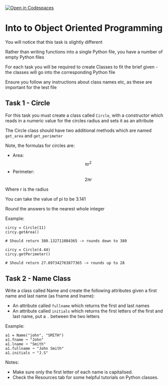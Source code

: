 [![Open in Codespaces](https://classroom.github.com/assets/launch-codespace-2972f46106e565e64193e422d61a12cf1da4916b45550586e14ef0a7c637dd04.svg)](https://classroom.github.com/open-in-codespaces?assignment_repo_id=16430097)
# Into to Object Oriented Programming

You will notice that this task is slightly different

Rather than writing functions into a single Python file, you have a number of empty Python files

For each task you will be required to create Classes to fit the brief given - the classes will go into the corresponding Python file

Ensure you follow any instructions about class names etc, as these are important for the test file

## Task 1 - Circle
For this task you must create a class called `Circle`, with a constructor which reads in a numeric value for the circles radius and sets it as an attribute

The Circle class should have two additional methods which are named `get_area` and `get_perimeter`

Note, the formulas for circles are:

* Area: $$ \pi r^2 $$
* Perimeter: $$ 2\pi r $$

Where r is the radius

You can take the value of pi to be 3.141

Round the answers to the nearest whole integer

Example:
```
circy = Circle(11)
circy.getArea()

# Should return 380.132711084365 -> rounds down to 380

circy = Circle(4.44)
circy.getPerimeter()

# Should return 27.897342763877365 -> rounds up to 28
```

## Task 2 - Name Class

Write a class called Name and create the following attributes given a first name and last name (as fname and lname):
* An attribute called `fullname` which returns the first and last names
* An attribute called `initials` which returns the first letters of the first and last name, put a `.` between the two letters

Example:

```
a1 = Name("john", "SMITH")
a1.fname ➞ "John"
a1.lname ➞ "Smith"
a1.fullname ➞ "John Smith"
a1.initials ➞ "J.S"
```

Notes:
* Make sure only the first letter of each name is capitalised.
* Check the Resources tab for some helpful tutorials on Python classes.